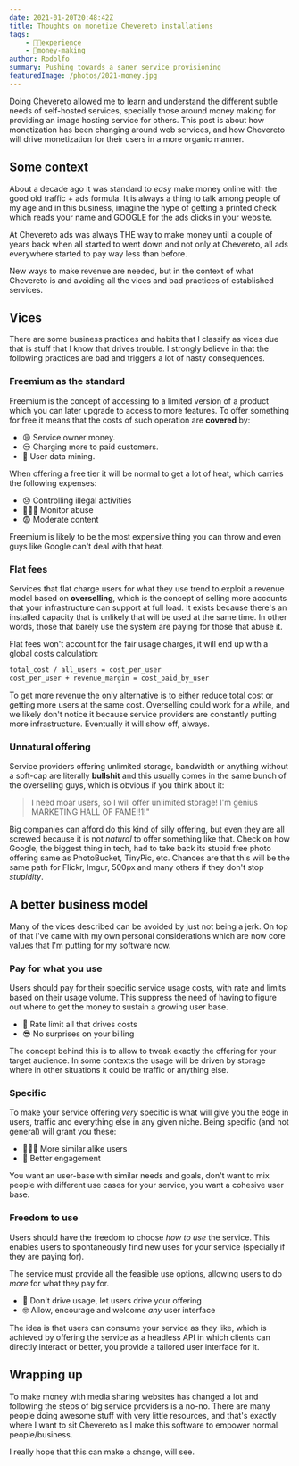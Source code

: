 ```yaml
---
date: 2021-01-20T20:48:42Z
title: Thoughts on monetize Chevereto installations
tags:
    - 👴🏾experience
    - 🤑money-making
author: Rodolfo
summary: Pushing towards a saner service provisioning
featuredImage: /photos/2021-money.jpg
---
```


Doing [Chevereto](https://chevereto.com/) allowed me to learn and understand the different subtle needs of self-hosted services, specially those around money making for providing an image hosting service for others. This post is about how monetization has been changing around web services, and how Chevereto will drive monetization for their users in a more organic manner.

## Some context

About a decade ago it was standard to _easy_ make money online with the good old traffic + ads formula. It is always a thing to talk among people of my age and in this business, imagine the hype of getting a printed check which reads your name and GOOGLE for the ads clicks in your website.

At Chevereto ads was always THE way to make money until a couple of years back when all started to went down and not only at Chevereto, all ads everywhere started to pay way less than before.

New ways to make revenue are needed, but in the context of what Chevereto is and avoiding all the vices and bad practices of established services.

## Vices

There are some business practices and habits that I classify as vices due that is stuff that I know that drives trouble. I strongly believe in that the following practices are bad and triggers a lot of nasty consequences.

### Freemium as the standard

Freemium is the concept of accessing to a limited version of a product which you can later upgrade to access to more features. To offer something for free it means that the costs of such operation are **covered** by:

- 😩 Service owner money.
- 😒 Charging more to paid customers.
- 🤬 User data mining.

When offering a free tier it will be normal to get a lot of heat, which carries the following expenses:

- 😞 Controlling illegal activities
- 👨🏾‍💻 Monitor abuse
- 😨 Moderate content

Freemium is likely to be the most expensive thing you can throw and even guys like Google can't deal with that heat.

### Flat fees

Services that flat charge users for what they use trend to exploit a revenue model based on **overselling**, which is the concept of selling more accounts that your infrastructure can support at full load. It exists because there's an installed capacity that is unlikely that will be used at the same time. In other words, those that barely use the system are paying for those that abuse it.

Flat fees won't account for the fair usage charges, it will end up with a global costs calculation:

```sh
total_cost / all_users = cost_per_user
cost_per_user + revenue_margin = cost_paid_by_user
```

To get more revenue the only alternative is to either reduce total cost or getting more users at the same cost. Overselling could work for a while, and we likely don't notice it because service providers are constantly putting more infrastructure. Eventually it will show off, always.

### Unnatural offering

Service providers offering unlimited storage, bandwidth or anything without a soft-cap are literally **bullshit** and this usually comes in the same bunch of the overselling guys, which is obvious if you think about it:

> I need moar users, so I will offer unlimited storage! I'm genius MARKETING HALL OF FAME!!1!"

Big companies can afford do this kind of silly offering, but even they are all screwed because it is not _natural_ to offer something like that. Check on how Google, the biggest thing in tech, had to take back its stupid free photo offering same as PhotoBucket, TinyPic, etc. Chances are that this will be the same path for Flickr, Imgur, 500px and many others if they don't stop _stupidity_.

## A better business model

Many of the vices described can be avoided by just not being a jerk. On top of that I've came with my own personal considerations which are now core values that I'm putting for my software now.

### Pay for what you use

Users should pay for their specific service usage costs, with rate and limits based on their usage volume. This suppress the need of having to figure out where to get the money to sustain a growing user base.

- 🤑 Rate limit all that drives costs
- 😎 No surprises on your billing

The concept behind this is to allow to tweak exactly the offering for your target audience. In some contexts the usage will be driven by storage where in other situations it could be traffic or anything else.

### Specific

To make your service offering _very_ specific is what will give you the edge in users, traffic and everything else in any given niche. Being specific (and not general) will grant you these:

- 👩🏾‍🎤 More similar alike users
- 🤗 Better engagement

You want an user-base with similar needs and goals, don't want to mix people with different use cases for your service, you want a cohesive user base.

### Freedom to use

Users should have the freedom to choose _how to use_ the service. This enables users to spontaneously find new uses for your service (specially if they are paying for).

The service must provide all the feasible use options, allowing users to do _more_ for what they pay for.

- 🤯 Don't drive usage, let users drive your offering
- 🤓 Allow, encourage and welcome _any_ user interface

The idea is that users can consume your service as they like, which is achieved by offering the service as a headless API in which clients can directly interact or better, you provide a tailored user interface for it.

## Wrapping up

To make money with media sharing websites has changed a lot and following the steps of big service providers is a no-no. There are many people doing awesome stuff with very little resources, and that's exactly where I want to sit Chevereto as I make this software to empower normal people/business.

I really hope that this can make a change, will see.
